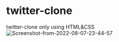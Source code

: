 # twitter-clone
twitter-clone only using HTML&amp;CSS
<img href="https://ibb.co/wzY1kRc"><img src="https://i.ibb.co/vjD8FHX/Screenshot-from-2022-08-07-23-44-57.png" alt="Screenshot-from-2022-08-07-23-44-57" border="0"></a>
